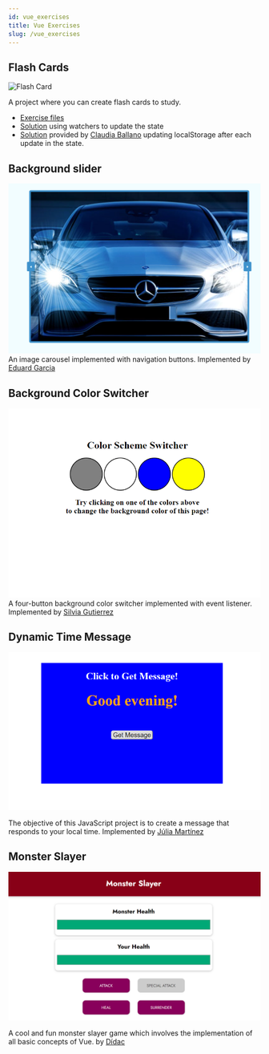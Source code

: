 ```yaml
---
id: vue_exercises
title: Vue Exercises
slug: /vue_exercises
---
```


## Flash Cards

![Flash Card](https://oscarm.tinytake.com/media/f1e1e5?filename=1611649073764_TinyTake26-01-2021-09-17-50_637472458734715475.png&sub_type=thumbnail_preview&type=attachment&width=445&height=539)

A project where you can create flash cards to study.  


* [Exercise files](https://github.com/omiras/flash-oop-project/tree/main)
* [Solution](https://github.com/omiras/flash-oop-project/tree/solution) using watchers to update the state
* [Solution](https://github.com/claudiaballano/Front_End/tree/master/Frameworks_JavaScript/Vue/01_Flash_Oop_Project
) provided by [Claudia Ballano](https://github.com/claudiaballano) updating localStorage after each update in the state.

## Background slider
![slider](/img/vue-slideshow.png)
An image carousel implemented with navigation buttons.
Implemented by [Eduard Garcia](https://github.com/GoatBass/background-slider-vue)

## Background Color Switcher
![switcher](/img/JavaScript-Background-Color-Switcher.png)
A four-button background color switcher implemented with event listener.
Implemented by [Silvia Gutierrez](https://github.com/silviagb2/vue_background-color-switcher)

## Dynamic Time Message
![time message](/img/Dynamic_Time_Message.png)

The objective of this JavaScript project is to create a message that responds to your local time.
Implemented by [Júlia Martínez](https://github.com/juliverd59)

## Monster Slayer
![monster-slayer](/img/monster-slayer-preview.PNG)

A cool and fun monster slayer game which involves the implementation of all basic concepts of Vue.
by [Dídac](https://github.com/didac3141592/Vue/tree/main/Monster%20Slayer)